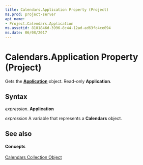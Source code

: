 ```yaml
---
title: Calendars.Application Property (Project)
ms.prod: project-server
api_name:
- Project.Calendars.Application
ms.assetid: 8101846d-3996-8c44-12ad-ad63fc4ce094
ms.date: 06/08/2017
---
```



# Calendars.Application Property (Project)

Gets the **[Application](application-object-project.md)** object. Read-only **Application**.


## Syntax

 _expression_. **Application**

 _expression_ A variable that represents a **Calendars** object.


## See also


#### Concepts


[Calendars Collection Object](calendars-object-project.md)
